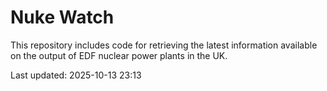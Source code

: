 # Nuke Watch

This repository includes code for retrieving the latest information available on the output of EDF nuclear power plants in the UK.

Last updated: 2025-10-13 23:13